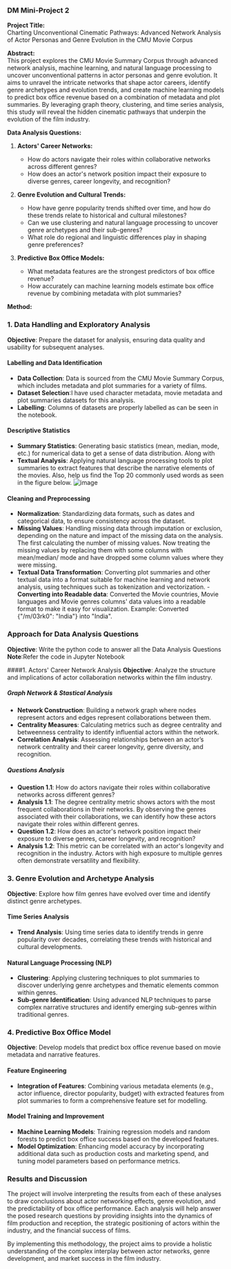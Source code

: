 ### DM Mini-Project 2

**Project Title:**  
Charting Unconventional Cinematic Pathways: Advanced Network Analysis of Actor Personas and Genre Evolution in the CMU Movie Corpus

**Abstract:**  
This project explores the CMU Movie Summary Corpus through advanced network analysis, machine learning, and natural language processing to uncover unconventional patterns in actor personas and genre evolution. It aims to unravel the intricate networks that shape actor careers, identify genre archetypes and evolution trends, and create machine learning models to predict box office revenue based on a combination of metadata and plot summaries. By leveraging graph theory, clustering, and time series analysis, this study will reveal the hidden cinematic pathways that underpin the evolution of the film industry.

**Data Analysis Questions:**  
1. **Actors' Career Networks:**  
   - How do actors navigate their roles within collaborative networks across different genres?  
   - How does an actor's network position impact their exposure to diverse genres, career longevity, and recognition?  

2. **Genre Evolution and Cultural Trends:**  
   - How have genre popularity trends shifted over time, and how do these trends relate to historical and cultural milestones?  
   - Can we use clustering and natural language processing to uncover genre archetypes and their sub-genres?  
   - What role do regional and linguistic differences play in shaping genre preferences?

3. **Predictive Box Office Models:**  
   - What metadata features are the strongest predictors of box office revenue?  
   - How accurately can machine learning models estimate box office revenue by combining metadata with plot summaries?  

**Method:**  
### 1. Data Handling and Exploratory Analysis

**Objective**: Prepare the dataset for analysis, ensuring data quality and usability for subsequent analyses.

#### Labelling and Data Identification
- **Data Collection**: Data is sourced from the CMU Movie Summary Corpus, which includes metadata and plot summaries for a variety of films.
- **Dataset Selection**:I have used character metadata, movie metadata and plot summaries datasets for this analysis.
- **Labelling**: Columns of datasets are properly labelled as can be seen in the notebook.

#### Descriptive Statistics
- **Summary Statistics**: Generating basic statistics (mean, median, mode, etc.) for numerical data to get a sense of data distribution. Along with 
- **Textual Analysis**: Applying natural language processing tools to plot summaries to extract features that describe the narrative elements of the movies. Also, help us find the Top 20 commonly used words as seen in the figure below.
  ![image](https://github.com/Vaibhavchopra1/DM-Project/assets/70208602/0bfa4c4e-2a1a-4dd6-aa3a-dd046efc5721)
  
#### Cleaning and Preprocessing
- **Normalization**: Standardizing data formats, such as dates and categorical data, to ensure consistency across the dataset.
- **Missing Values**: Handling missing data through imputation or exclusion, depending on the nature and impact of the missing data on the analysis. The first calculating the number of missing values. Now treating the missing values by replacing them with some columns with mean/median/ mode and have dropped some column values where they were missing.
- **Textual Data Transformation**: Converting plot summaries and other textual data into a format suitable for machine learning and network analysis, using techniques such as tokenization and vectorization.
-**Converting into Readable data**: Converted the Movie countries, Movie languages and Movie genres columns' data values into a readable format to make it easy for visualization. Example: Converted {"/m/03rk0": "India"} into "India".
  
### Approach for Data Analysis Questions
**Objective**: Write the python code to answer all the Data Analysis Questions
**Note**:Refer the code in Jupyter Notebook

####1. Actors' Career Network Analysis
**Objective**: Analyze the structure and implications of actor collaboration networks within the film industry.

##### Graph Network & Stastical Analysis
- **Network Construction**: Building a network graph where nodes represent actors and edges represent collaborations between them.
- **Centrality Measures**: Calculating metrics such as degree centrality and betweenness centrality to identify influential actors within the network.
- **Correlation Analysis**: Assessing relationships between an actor’s network centrality and their career longevity, genre diversity, and recognition.
  
##### Questions Analysis
- **Question 1.1**: How do actors navigate their roles within collaborative networks across different genres?
- **Analysis 1.1**: The degree centrality metric shows actors with the most frequent collaborations in their networks. By observing the genres associated with their collaborations, we can identify how these actors navigate their roles within different genres.
- **Question 1.2**: How does an actor's network position impact their exposure to diverse genres, career longevity, and recognition?
- **Analysis 1.2**: This metric can be correlated with an actor's longevity and recognition in the industry. Actors with high exposure to multiple genres often demonstrate versatility and flexibility.

### 3. Genre Evolution and Archetype Analysis

**Objective**: Explore how film genres have evolved over time and identify distinct genre archetypes.

#### Time Series Analysis
- **Trend Analysis**: Using time series data to identify trends in genre popularity over decades, correlating these trends with historical and cultural developments.

#### Natural Language Processing (NLP)
- **Clustering**: Applying clustering techniques to plot summaries to discover underlying genre archetypes and thematic elements common within genres.
- **Sub-genre Identification**: Using advanced NLP techniques to parse complex narrative structures and identify emerging sub-genres within traditional genres.

### 4. Predictive Box Office Model

**Objective**: Develop models that predict box office revenue based on movie metadata and narrative features.

#### Feature Engineering
- **Integration of Features**: Combining various metadata elements (e.g., actor influence, director popularity, budget) with extracted features from plot summaries to form a comprehensive feature set for modelling.

#### Model Training and Improvement
- **Machine Learning Models**: Training regression models and random forests to predict box office success based on the developed features.
- **Model Optimization**: Enhancing model accuracy by incorporating additional data such as production costs and marketing spend, and tuning model parameters based on performance metrics.

### Results and Discussion

The project will involve interpreting the results from each of these analyses to draw conclusions about actor networking effects, genre evolution, and the predictability of box office performance. Each analysis will help answer the posed research questions by providing insights into the dynamics of film production and reception, the strategic positioning of actors within the industry, and the financial success of films.

By implementing this methodology, the project aims to provide a holistic understanding of the complex interplay between actor networks, genre development, and market success in the film industry.
